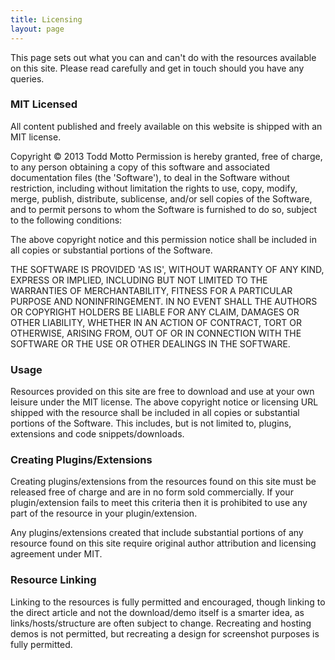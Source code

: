 ```yaml
---
title: Licensing
layout: page
---
```


This page sets out what you can and can't do with the resources available on this site. Please read carefully and get in touch should you have any queries.

### MIT Licensed

All content published and freely available on this website is shipped with an MIT license.

<div class="licensing-mit">
Copyright &copy; 2013 Todd Motto
Permission is hereby granted, free of charge, to any person obtaining a copy of this software and associated documentation files (the 'Software'), to deal in the Software without restriction, including without limitation the rights to use, copy, modify, merge, publish, distribute, sublicense, and/or sell copies of the Software, and to permit persons to whom the Software is furnished to do so, subject to the following conditions:

The above copyright notice and this permission notice shall be included in all copies or substantial portions of the Software.

THE SOFTWARE IS PROVIDED 'AS IS', WITHOUT WARRANTY OF ANY KIND, EXPRESS OR IMPLIED, INCLUDING BUT NOT LIMITED TO THE WARRANTIES OF MERCHANTABILITY, FITNESS FOR A PARTICULAR PURPOSE AND NONINFRINGEMENT. IN NO EVENT SHALL THE AUTHORS OR COPYRIGHT HOLDERS BE LIABLE FOR ANY CLAIM, DAMAGES OR OTHER LIABILITY, WHETHER IN AN ACTION OF CONTRACT, TORT OR OTHERWISE, ARISING FROM, OUT OF OR IN CONNECTION WITH THE SOFTWARE OR THE USE OR OTHER DEALINGS IN THE SOFTWARE.
</div>

### Usage

Resources provided on this site are free to download and use at your own leisure under the MIT license. The above copyright notice or licensing URL shipped with the resource shall be included in all copies or substantial portions of the Software. This includes, but is not limited to, plugins, extensions and code snippets/downloads.

### Creating Plugins/Extensions

Creating plugins/extensions from the resources found on this site must be released free of charge and are in no form sold commercially. If your plugin/extension fails to meet this criteria then it is prohibited to use any part of the resource in your plugin/extension.

Any plugins/extensions created that include substantial portions of any resource found on this site require original author attribution and licensing agreement under MIT.

### Resource Linking

Linking to the resources is fully permitted and encouraged, though linking to the direct article and not the download/demo itself is a smarter idea, as links/hosts/structure are often subject to change. Recreating and hosting demos is not permitted, but recreating a design for screenshot purposes is fully permitted.
